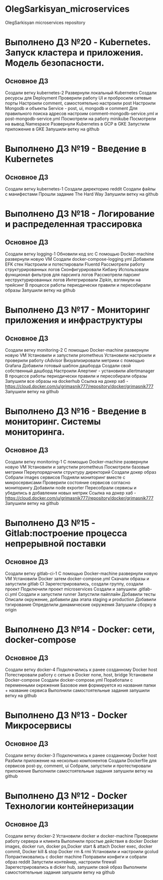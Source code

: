# OlegSarkisyan_microservices
OlegSarkisyan microservices repository

# Выполнено ДЗ №20 - Kubernetes. Запуск кластера и приложения. Модель безопасности.

##  Основное ДЗ
Создали ветку kubernetes-2
Развернули локальный Kubernetes
Создали ресурсы для Deployment 
Проверили работу UI и пробросили сетевые порты
Настроили comment, самостоятельно настроили post
Настроили Mongodb и объекты Service - post, ui, mongodb и comment
Для правильного поиска адресов настроим comment-mongodb-service.yml и post-mongodb-service.yml
Посмотрели на работу minikube
Посмотрели на вывод Namespace
Развернули Kubernetes в GСP в GKE
Запустили приложение в GKE
Запушили ветку на github


# Выполнено ДЗ №19 - Введение в Kubernetes

##  Основное ДЗ
Создали ветку kubernetes-1
Создали директорию reddit
Создали файлы с манифестами
Прошли задание The Hard Way
Запушили ветку на github

# Выполнено ДЗ №18 - Логирование и распределенная трассировка

##  Основное ДЗ
Создали ветку logging-1
Обновили код src
С помощью Docker-machine развернули новую VM
Создали docker-compose-logging.yml
Добавили EFK стек
Настроили и потестировали Fluentd
Рассмотрели работу структурированных логов
Сконфигурировали Кибану
Использовали функционал фильтров для парсинга логов
Рассмотрели парсинг неструктурированных логов
Интегрировали Zipkin, взглянули на трейсинг
В процессе работы периодически правили и пересобирали образы
Запушили ветку на github


# Выполнено ДЗ №17 - Мониторинг приложения и инфраструктуры

##  Основное ДЗ
Создали ветку monitoring-2
С помощью Docker-machine развернули новую VM
Установили и запустили prometheus
Установили настроили и проверили работу cAdvisor
Визуализировали метрики с помощью Grafana 
Добавили готовый шаблон дашборда
Создали свой собственный дашборд
Настроили Алертинг - установили allertmanager
В процессе работы периодически правили и пересобирали образы
Запушили все образы на dockerhub
Ссылка на докер хаб - https://cloud.docker.com/u/grimasnik777/repository/docker/grimasnik777
Запушили ветку на github


# Выполнено ДЗ №16 - Введение в мониторинг. Системы мониторинга.

##  Основное ДЗ
Создали ветку monitoring-1
С помощью Docker-machine развернули новую VM
Установили и запустили prometheus
Посмотрели базовые метрики
Переупорядочили структуру директорий
Создали докер образ
Собрали images сервисов
Подняли мониторинг вместе с микросервисами
Проверили состояние сервисов согласно мониторингу
Добавили node exporter
Пересобрали сервисы и убедились в добавлении новых метрик
Ссылка на докер хаб - https://cloud.docker.com/u/grimasnik777/repository/docker/grimasnik777
Запушили ветку на github


# Выполнено ДЗ №15 - Gitlab:построение процесса непрерывной поставки 

##  Основное ДЗ
Создали ветку gitlab-ci-1
С помощью Docker-machine развернули новую VM 
Установили Docker затем docker-compose.yml
Скачали образы и запустили gitlab CI 
Зарегестрировались, создали группу, создали проект
Подключили проект microservices
Создали и запушили .gitlab-ci.yml
Создали и запустили runner
Запустили пайплайн
Добавили тесты
Описали окружение, добавили два этапа staging и production
Добавили тэгирование 
Определили динамические окружения
Запушили сборку в origin

# Выполнено ДЗ №14 - Docker: сети, docker-compose

##  Основное ДЗ
Создали ветку docker-4
Подключились к ранее созданному Docker host
Потестировали работу с сетью в Docker
none, host, bridge
Установили Docker-compose
Создали docker-compose.yml
Поработали с переменными окрeжения
Базовое имя формируется из названия папки + название сервиса
Выполнили самостоятельные задания
запушили ветку на github

# Выполнено ДЗ №13 - Docker Микросервисы

##  Основное ДЗ
Создали ветку docker-3
Подключились к ранее созданному Docker host
Разбили приложение на несколько компонентов
Создали Dockerfile для сервисов post-py, comment, ui
Собрали, запустили и протестировали приложение
Выполнили самостоятельные задания
запушили ветку на github

# Выполнено ДЗ №12 - Docker Технологии контейнеризации

##  Основное ДЗ
Создали ветку docker-2
Установили docker и docker-machine
Проверили работу сервера и клиента
Выполнили простые действия в docker
Docker images, docker run, docker ps,Docker start & attach
Docker exec, docker commit, Docker kill & stop
Docker rm & rmi
Установили и настроили gcolud
Попрактиковались с docker machine
Поправили конфиги и собрали образ reddit
Запустили контейнер, настроили firewall
Зарегестрировались в dicker hub, запушили свой образ
Выполнили самостоятельные задания
запушили ветку на github

